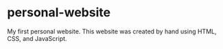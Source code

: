 # personal-website
My first personal website. This website was created by hand using HTML, CSS, and JavaScript.
